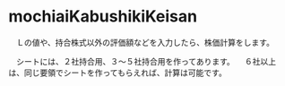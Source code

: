 # mochiaiKabushikiKeisan

　Ｌの値や、持合株式以外の評価額などを入力したら、株価計算をします。

　シートには、２社持合用、３～５社持合用を作ってあります。
　６社以上は、同じ要領でシートを作ってもらえれば、計算は可能です。
